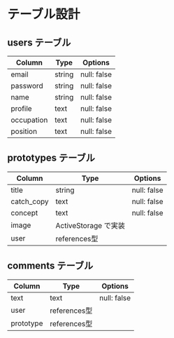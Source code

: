 # テーブル設計

## users テーブル

| Column   | Type   | Options     |
| -------- | ------ | ----------- |
| email    | string | null: false |
| password | string | null: false |
| name     | string | null: false |
| profile  | text   | null: false |
|occupation| text   | null: false |
| position | text   | null: false |

## prototypes テーブル

| Column   | Type   | Options     |
| -------- | ------ | ----------- |
| title    | string | null: false |
|catch_copy| text   | null: false |
| concept  | text   | null: false |
| image    | ActiveStorage で実装
| user     | references型


## comments テーブル

| Column   | Type   | Options     |
| -------- | ------ | ----------- |
| text     | text   | null: false |
| user     | references型
| prototype| references型


